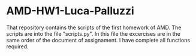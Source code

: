 # AMD-HW1-Luca-Palluzzi

That repository contains the scripts of the first homework of AMD.
The scripts are into the file "scripts.py".
In this file the excercises are in the same order of the document of assignament.
I have complete all functions required.
